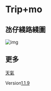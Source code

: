 # Trip+mo
## 氹仔綫路綫圖
![img](https://tripp.keliyan.top/route_map.jpg)
## 更多
[天氣](https://widget-page.qweather.net/h5/index.html?md=0123456&bg=1&lc=auto&key=2321f5f6e8474199877ba34961544a2e&v=_1690357360501)

Version[1.1.9](./log)
